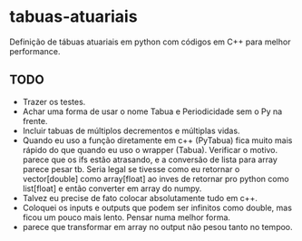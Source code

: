 # tabuas-atuariais
Definição de tábuas atuariais em python com códigos em C++ para melhor performance.

## TODO

- Trazer os testes.
- Achar uma forma de usar o nome Tabua e Periodicidade sem o Py na frente.
- Incluir tabuas de múltiplos decrementos e múltiplas vidas.
- Quando eu uso a função diretamente em c++ (PyTabua) fica muito mais rápido do que quando eu uso o wrapper (Tabua). Verificar o motivo.
parece que os ifs estão atrasando, e a conversão de lista para array parece pesar tb. Seria legal se tivesse como eu retornar o vector[double]
como array[float] ao inves de retornar pro python como list[float] e então converter em array do numpy.
- Talvez eu precise de fato colocar absolutamente tudo em c++.
- Coloquei os inputs e outputs que podem ser infinitos como double, mas ficou um pouco mais lento. Pensar numa melhor forma.
- parece que transformar em array no output não pesou tanto no tempoo.